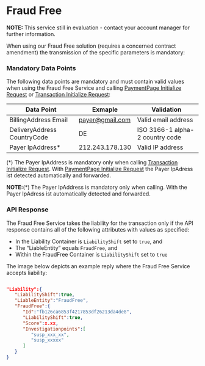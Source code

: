 # Fraud Free

<div class="warning">
  <p><strong>NOTE:</strong> This service still in evaluation - contact your account manager for further information.</p>
</div>

When using our Fraud Free solution (requires a concerned contract amendment) the transmission of the specific parameters is mandatory:

### <a name="ff-mandatory"></a> Mandatory Data Points
The following data points are mandatory and must contain valid values when using the Fraud Free Service and calling [PaymentPage Initialize Request](https://saferpay.github.io/jsonapi/index.html#Payment_v1_PaymentPage_Initialize) or [Transaction Initialize Request](https://saferpay.github.io/jsonapi/index.html#Payment_v1_Transaction_Initialize):

| Data Point  | Exmaple | Validation |
| ------------- | ------------- | ------------- |
| BillingAddress Email | payer@gmail.com  | Valid email address |
| DeliveryAddress CountryCode  | DE  | ISO 3166-1 alpha-2 country code |
| Payer IpAddress* | 212.243.178.130  | Valid IP address |

(*) The Payer IpAddress is mandatory only when calling [Transaction Initialize Request](https://saferpay.github.io/jsonapi/index.html#Payment_v1_Transaction_Initialize). With [PaymentPage Initialize Request](https://saferpay.github.io/jsonapi/index.html#Payment_v1_PaymentPage_Initialize) the Payer IpAdress ist detected automatically and forwarded.

<div class="warning">
  <p><strong>NOTE:</strong>(*) The Payer IpAddress is mandatory only when calling. With the Payer IpAdress ist automatically detected and forwarded.</p>
</div>

### <a name="ff-response"></a> API Response

The Fraud Free Service takes the liability for the transaction only if the API response contains all of the following attributes with values as specified:
-	In the Liability Container is `LiabilityShift` set to `true`, and
-	The “LiableEntity” equals `FraudFree`, and 
-	Within the FraudFree Container is  `LiabilityShift` set to `true`

The image below depicts an example reply where the Fraud Free Service accepts liability: 

```json

"Liability":{ 
   "LiabilityShift":true,
   "LiableEntity":"FraudFree",
   "FraudFree":{ 
      "Id":"fb126ca6853f4217853df26213da4de8",
      "LiabilityShift":true,
      "Score":x.xx,
      "Investigationpoints":[ 
         "susp_xxx_xx",
         "susp_xxxxx"
      ]
   }
}

```
